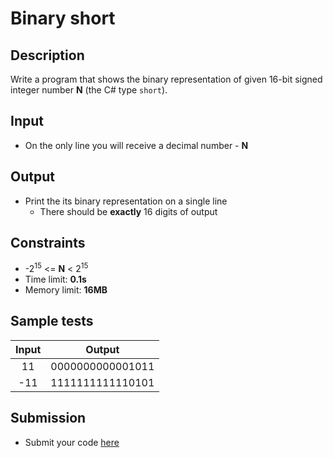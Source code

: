 # Binary short

## Description
Write a program that shows the binary representation of given 16-bit signed integer number **N** (the C# type `short`).

## Input
- On the only line you will receive a decimal number - **N**

## Output
- Print the its binary representation on a single line
  - There should be **exactly** 16 digits of output

## Constraints
- -2<sup>15</sup> <= **N** < 2<sup>15</sup>
- Time limit: **0.1s**
- Memory limit: **16MB**

## Sample tests

| Input | Output           |
|:-----:|:----------------:|
| 11    | 0000000000001011 |
| -11   | 1111111111110101 |

## Submission
- Submit your code [here](http://bgcoder.com/Contests/Compete/Index/318#7)